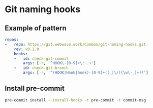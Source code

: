 # Git naming hooks

## Example of pattern 

```yaml
repos:
-   repo: https://git.webwave.work/Common/git-naming-hooks.git
    rev: v0.1.0
    hooks:
    -   id: check-git-commit
        args: [-r, '^HOOK\-[0-9]+\: .+']
    -   id: check-git-branch
        args: [-r, '^(HOOK|Hook|hook)-[0-9]+((_|\/)[\w\-_]+)?']
```

## Install pre-commit
```bash
pre-commit install --install-hooks -t pre-commit -t commit-msg
```